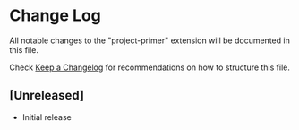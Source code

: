 # Change Log

All notable changes to the "project-primer" extension will be documented in this file.

Check [Keep a Changelog](http://keepachangelog.com/) for recommendations on how to structure this file.

## [Unreleased]

- Initial release